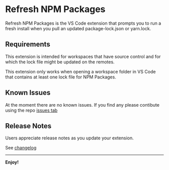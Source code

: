 # Refresh NPM Packages

Refresh NPM Packages is the VS Code extension that prompts you to run a fresh install when you pull an updated package-lock.json or yarn.lock.

## Requirements

This extension is intended for workspaces that have source control and for which the lock file might be updated on the remotes.

This extension only works when opening a workspace folder in VS Code that contains at least one lock file for NPM Packages.

## Known Issues

At the moment there are no known issues. If you find any please contibute using the repo [issues tab](https://github.com/MatteoPieroni/refresh-npm-packages/issues)

## Release Notes

Users appreciate release notes as you update your extension.

See [changelog](https://github.com/MatteoPieroni/refresh-npm-packages/blob/main/CHANGELOG.md)

-----------------------------------------------------------------------------------------------------------

**Enjoy!**
